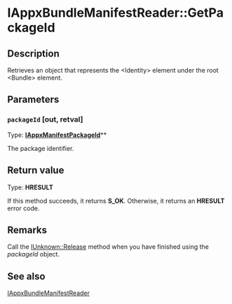 # IAppxBundleManifestReader::GetPackageId

## Description

Retrieves an object that represents the \<Identity> element under the root \<Bundle> element.

## Parameters

### `packageId` [out, retval]

Type: **[IAppxManifestPackageId](https://learn.microsoft.com/windows/desktop/api/appxpackaging/nn-appxpackaging-iappxmanifestpackageid)****

The package identifier.

## Return value

Type: **HRESULT**

If this method succeeds, it returns **S_OK**. Otherwise, it returns an **HRESULT** error code.

## Remarks

Call the [IUnknown::Release](https://learn.microsoft.com/windows/desktop/api/unknwn/nf-unknwn-iunknown-release) method when you have finished using the *packageId* object.

## See also

[IAppxBundleManifestReader](https://learn.microsoft.com/windows/desktop/api/appxpackaging/nn-appxpackaging-iappxbundlemanifestreader)